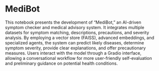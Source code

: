 # MediBot

This notebook presents the development of “MediBot,” an AI-driven symptom checker and medical advisory system. It integrates multiple datasets for symptom matching, descriptions, precautions, and severity analysis. By employing a vector store (FAISS), advanced embeddings, and specialized agents, the system can predict likely diseases, determine symptom severity, provide clear explanations, and offer precautionary measures. Users interact with the model through a Gradio interface, allowing a conversational workflow for more user-friendly self-evaluation and preliminary guidance on potential health conditions.
